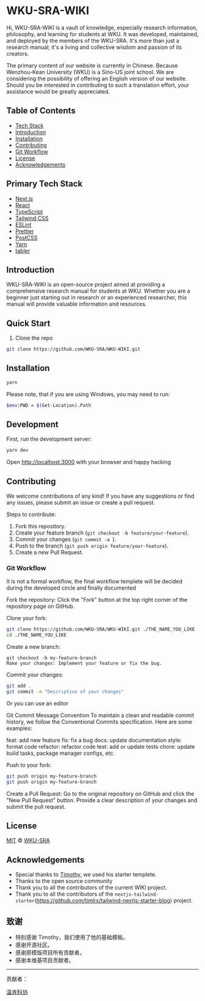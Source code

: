 # WKU-SRA-WIKI


Hi, WKU-SRA-WIKI is a vault of knowledge, especially research information, philosophy, and learning for students at WKU. It was developed, maintained, and deployed by the members of the WKU-SRA. It's more than just a research manual; it's a living and collective wisdom and passion of its creators.

The primary content of our website is currently in Chinese. Because Wenzhou-Kean University (WKU) is a Sino-US joint school. We are considering the possibility of offering an English version of our website. Should you be interested in contributing to such a translation effort, your assistance would be greatly appreciated.

## Table of Contents

- [Tech Stack](#primary-tech-stack)
- [Introduction](#introduction)
- [Installation](#installation)
- [Contributing](#contributing)
- [Git Workflow ](#git-workflow)
- [License](#license)
- [Acknowledgements](#acknowledgements)

## Primary Tech Stack

- [Next.js](https://nextjs.org)
- [React](https://reactjs.org)
- [TypeScript](https://www.typescriptlang.org)
- [Tailwind CSS](https://tailwindcss.com)
- [ESLint](https://eslint.org)
- [Prettier](https://prettier.io)
- [PostCSS](https://postcss.org)
- [Yarn](https://yarnpkg.com)
- [tabler](https://tabler.io) 

## Introduction

WKU-SRA-WIKI is an open-source project aimed at providing a comprehensive research manual for students at WKU. Whether you are a beginner just starting out in research or an experienced researcher, this manual will provide valuable information and resources.

## Quick Start

1. Clone the repo

```bash
git clone https://github.com/WKU-SRA/WKU-WIKI.git
```

## Installation

```bash
yarn
```

Please note, that if you are using Windows, you may need to run:

```bash
$env:PWD = $(Get-Location).Path
```

## Development

First, run the development server:

```bash
yarn dev
```

Open [http://localhost:3000](http://localhost:3000) with your browser and happy hacking

## Contributing

We welcome contributions of any kind! If you have any suggestions or find any issues, please submit an issue or create a pull request.

Steps to contribute:

1. Fork this repository.
2. Create your feature branch (`git checkout -b feature/your-feature`).
3. Commit your changes (`git commit -a `).
4. Push to the branch (`git push origin feature/your-feature`).
5. Create a new Pull Request.

### Git Workflow

It is not a formal workflow, the final workflow templete will be decided during the developed circle and finally documented

Fork the repository: Click the "Fork" button at the top right corner of the repository page on GitHub.

Clone your fork:

```bash
git clone https://github.com/WKU-SRA/WKU-WIKI.git ./THE_NAME_YOU_LIKE
cd ./THE_NAME_YOU_LIKE
```

Create a new branch:

```git
git checkout -b my-feature-branch
Make your changes: Implement your feature or fix the bug.
```

Commit your changes:

```bash
git add .
git commit -m "Description of your changes"
```

Or you can use an editor 

Git Commit Message Convention
To maintain a clean and readable commit history, we follow the Conventional Commits specification. Here are some examples:

feat: add new feature
fix: fix a bug
docs: update documentation
style: format code
refactor: refactor code
test: add or update tests
chore: update build tasks, package manager configs, etc.

Push to your fork:

```bash
git push origin my-feature-branch
git push origin my-feature-branch
```

Create a Pull Request: Go to the original repository on GitHub and click the "New Pull Request" button. Provide a clear description of your changes and submit the pull request.

## License

[MIT](https://github.com/WKU-SRA/WKU-WIKI/blob/main/LICENSE) © [WKU-SRA](https://github.com/WKU-SRA)

## Acknowledgements

- Special thanks to [Timothy](https://github.com/timlrx), we used his starter templete.
- Thanks to the open source community
- Thank you to all the contributors of the current WIKI project.
- Thank you to all the contributors of the `nextjs-tailwind-starter`(https://github.com/timlrx/tailwind-nextjs-starter-blog) project.



## 致谢

- 特别感谢 Timothy，我们使用了他的基础模板。
- 感谢开源社区。
- 感谢原模版项目所有贡献者。
- 感谢本维基项目贡献者。

---
贡献者：  

<a href="https://wkusci.com">
温肯科协
</a>

